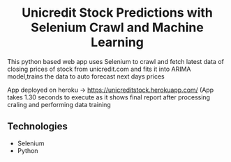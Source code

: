 
<h1 align="center">Unicredit Stock Predictions with Selenium Crawl and Machine Learning </h1>
<p> This python based web app uses Selenium to crawl and fetch latest data of closing prices of stock from unicredit.com and fits it into ARIMA model,trains the data to auto forecast next days prices
<br>
  
App deployed on heroku -> https://unicreditstock.herokuapp.com/   (App takes 1.30 seconds to execute as it shows final report after processing craling and performing data training


<h2> Technologies </h2>

- Selenium
- Python
